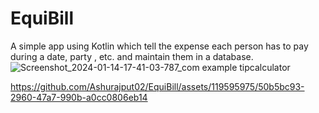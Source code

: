 # EquiBill
A simple app using Kotlin which tell the expense each person has to pay during a date, party , etc. and maintain them in a database.
![Screenshot_2024-01-14-17-41-03-787_com example tipcalculator](https://github.com/Ashurajput02/EquiBill/assets/119595975/64c079d9-a70f-4990-942b-59fbf936872c)


https://github.com/Ashurajput02/EquiBill/assets/119595975/50b5bc93-2960-47a7-990b-a0cc0806eb14

